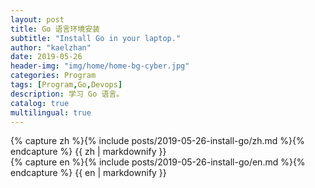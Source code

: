 ```yaml
---
layout: post
title: Go 语言环境安装
subtitle: "Install Go in your laptop."
author: "kaelzhan"
date: 2019-05-26
header-img: "img/home/home-bg-cyber.jpg"
categories: Program
tags: [Program,Go,Devops]
description: 学习 Go 语言。
catalog: true
multilingual: true
---
```


<!-- Chinese Version -->
<div class="zh post-container">
    {% capture zh %}{% include posts/2019-05-26-install-go/zh.md %}{% endcapture %}
    {{ zh | markdownify }}
</div>

<!-- English Version -->
<div class="en post-container">
    {% capture en %}{% include posts/2019-05-26-install-go/en.md %}{% endcapture %}
    {{ en | markdownify }}
</div>
